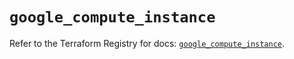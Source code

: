 # `google_compute_instance`

Refer to the Terraform Registry for docs: [`google_compute_instance`](https://registry.terraform.io/providers/hashicorp/google-beta/6.36.0/docs/resources/google_compute_instance).
